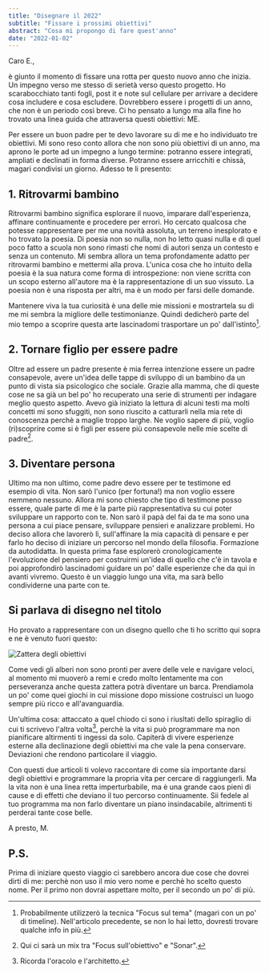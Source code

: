 ```yaml
---
title: "Disegnare il 2022"
subtitle: "Fissare i prossimi obiettivi"
abstract: "Cosa mi propongo di fare quest'anno"
date: "2022-01-02"
---
```


Caro E.,

è giunto il momento di fissare una rotta per questo nuovo anno che inizia.
Un impegno verso me stesso di serietà verso questo progetto. Ho scarabocchiato tanti fogli, post it e note sul cellulare per arrivare a decidere cosa includere e cosa escludere.
Dovrebbero essere i progetti di un anno, che non è un periodo così breve. Ci ho pensato a lungo ma alla fine ho trovato una linea guida che attraversa questi obiettivi: ME.

Per essere un buon padre per te devo lavorare su di me e ho individuato tre obiettivi. Mi sono reso conto allora che non sono più obiettivi di un anno, ma aprono le porte ad un impegno a lungo termine: potranno essere integrati, ampliati e declinati in forma diverse. Potranno essere arricchiti e chissà, magari condivisi un giorno. Adesso te li presento:

## 1. Ritrovarmi bambino

Ritrovarmi bambino significa esplorare il nuovo, imparare dall'esperienza, affinare continuamente e procedere per errori. Ho cercato qualcosa che potesse rappresentare per me una novità assoluta, un terreno inesplorato e ho trovato la poesia. Di poesia non so nulla, non ho letto quasi nulla e di quel poco fatto a scuola non sono rimasti che nomi di autori senza un contesto e senza un contenuto. Mi sembra allora un tema profondamente adatto per ritrovarmi bambino e mettermi alla prova. L'unica cosa che ho intuito della poesia è la sua natura come forma di introspezione: non viene scritta con un scopo esterno all'autore ma è la rappresentazione di un suo vissuto. La poesia non è una risposta per altri, ma è un modo per farsi delle domande.

Mantenere viva la tua curiosità è una delle mie missioni e mostrartela su di me mi sembra la migliore delle testimonianze. Quindi dedicherò parte del mio tempo a scoprire questa arte lascinadomi trasportare un po' dall'istinto[^1].

## 2. Tornare figlio per essere padre

Oltre ad essere un padre presente è mia ferrea intenzione essere un padre consapevole, avere un'idea delle tappe di sviluppo di un bambino da un punto di vista sia psicologico che sociale. Grazie alla mamma, che di queste cose ne sa già un bel po' ho recuperato una serie di strumenti per indagare meglio questo aspetto. Avevo già iniziato la lettura di alcuni testi ma molti concetti mi sono sfuggiti, non sono riuscito a catturarli nella mia rete di conoscenza perchè a maglie troppo larghe. Ne voglio sapere di più, voglio (ri)scoprire come si è figli per essere più consapevole nelle mie scelte di padre[^2]. 

## 3. Diventare persona

Ultimo ma non ultimo, come padre devo essere per te testimone ed esempio di vita. Non sarò l'unico (per fortuna!) ma non voglio essere nemmeno nessuno. Allora mi sono chiesto che tipo di testimone posso essere, quale parte di me è la parte più rappresentativa su cui poter sviluppare un rapporto con te. Non sarò il papà del fai da te ma sono una persona a cui piace pensare, sviluppare pensieri e analizzare problemi. Ho deciso allora che lavorerò lì, sull'affinare la mia capacità di pensare e per farlo ho deciso di iniziare un percorso nel mondo della filosofia. Formazione da autodidatta. In questa prima fase esplorerò cronologicamente l'evoluzione del pensiero per costruirmi un'idea di quello che c'è in tavola e poi approfondirò lascinadomi guidare un po' dalle esperienze che da qui in avanti vivremo. Questo è un viaggio lungo una vita, ma sarà bello condividerne una parte con te.

## Si parlava di disegno nel titolo

Ho provato a rappresentare con un disegno quello che ti ho scritto qui sopra e ne è venuto fuori questo:

![Zattera degli obiettivi](/images/think6.jpg "La mia zattera")

Come vedi gli alberi non sono pronti per avere delle vele e navigare veloci, al momento mi muoverò a remi e credo molto lentamente ma con perseveranza anche questa zattera potrà diventare un barca. Prendiamola un po' come quei giochi in cui missione dopo missione costruisci un luogo sempre più ricco e all'avanguardia. 

Un'ultima cosa: attaccato a quel chiodo ci sono i riusltati dello spiraglio di cui ti scrivevo l'altra volta[^4], perchè la vita si può programmare ma non pianificare altirmenti ti ingessi da solo. Capiterà di vivere esperienze esterne alla declinazione degli obiettivi ma che vale la pena conservare. Deviazioni che rendono particolare il viaggio.

Con questi due articoli ti volevo raccontare di come sia importante darsi degli obiettivi e programmare la propria vita per cercare di raggiungerli. Ma la vita non è una linea retta imperturbabile, ma è una grande caos pieni di cause e di effetti che deviano il tuo percorso continuamente. Sii fedele al tuo programma ma non farlo diventare un piano insindacabile, altrimenti ti perderai tante cose belle.

A presto,
M.

## P.S.

Prima di iniziare questo viaggio ci sarebbero ancora due cose che dovrei dirti di me: perchè non uso il mio vero nome e perchè ho scelto questo nome.
Per il primo non dovrai aspettare molto, per il secondo un po' di più.

[^1]: Probabilmente utilizzerò la tecnica "Focus sul tema" (magari con un po' di timeline). Nell'articolo precedente, se non lo hai letto, dovresti trovare qualche info in più.
[^2]: Qui ci sarà un mix tra "Focus sull'obiettivo" e "Sonar".
[^3]: Inizialmente utilizzerò la "Timeline" e poi alternerò le varie tecniche a seconda dell'argomento da esplorare.
[^4]: Ricorda l'oracolo e l'architetto.